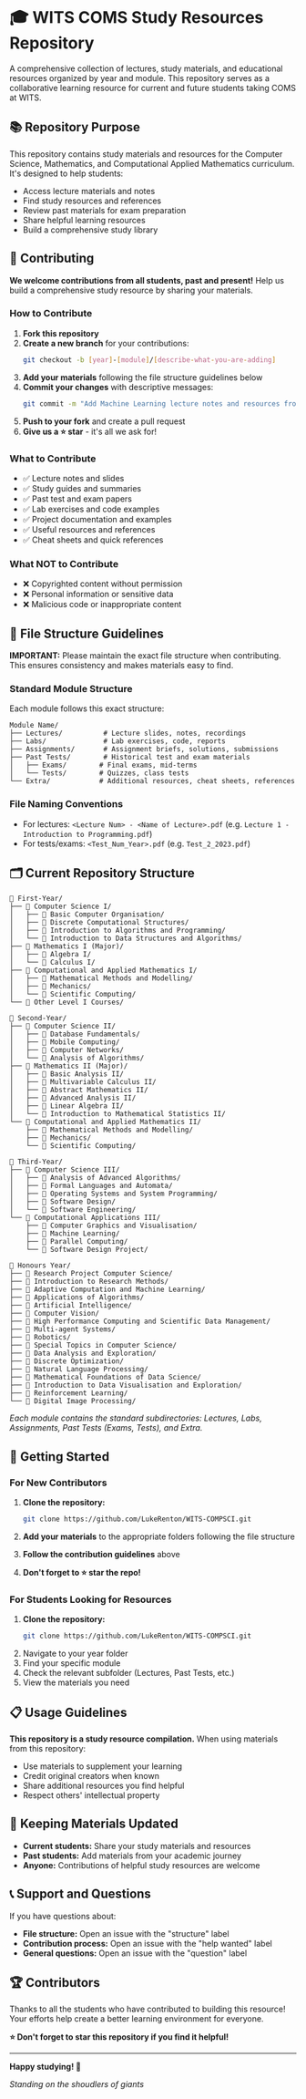 # 🎓 WITS COMS Study Resources Repository

A comprehensive collection of lectures, study materials, and educational resources organized by year and module. This repository serves as a collaborative learning resource for current and future students taking COMS at WITS.

## 📚 Repository Purpose

This repository contains study materials and resources for the Computer Science, Mathematics, and Computational Applied Mathematics curriculum. It's designed to help students:

- Access lecture materials and notes
- Find study resources and references
- Review past materials for exam preparation
- Share helpful learning resources
- Build a comprehensive study library

## 🤝 Contributing

**We welcome contributions from all students, past and present!** Help us build a comprehensive study resource by sharing your materials.

### How to Contribute

1. **Fork this repository**
2. **Create a new branch** for your contributions:
   ```bash
   git checkout -b [year]-[module]/[describe-what-you-are-adding]
   ```
3. **Add your materials** following the file structure guidelines below
4. **Commit your changes** with descriptive messages:
   ```bash
   git commit -m "Add Machine Learning lecture notes and resources from x y and z"
   ```
5. **Push to your fork** and create a pull request
6. **Give us a ⭐ star** - it's all we ask for!

### What to Contribute

- ✅ Lecture notes and slides
- ✅ Study guides and summaries
- ✅ Past test and exam papers
- ✅ Lab exercises and code examples
- ✅ Project documentation and examples
- ✅ Useful resources and references
- ✅ Cheat sheets and quick references

### What NOT to Contribute

- ❌ Copyrighted content without permission
- ❌ Personal information or sensitive data
- ❌ Malicious code or inappropriate content

## 📁 File Structure Guidelines

**IMPORTANT:** Please maintain the exact file structure when contributing. This ensures consistency and makes materials easy to find.

### Standard Module Structure

Each module follows this exact structure:

```
Module Name/
├── Lectures/          # Lecture slides, notes, recordings
├── Labs/              # Lab exercises, code, reports
├── Assignments/       # Assignment briefs, solutions, submissions
├── Past Tests/        # Historical test and exam materials
│   ├── Exams/        # Final exams, mid-terms
│   └── Tests/        # Quizzes, class tests
└── Extra/            # Additional resources, cheat sheets, references
```

### File Naming Conventions

- For lectures: `<Lecture Num> - <Name of Lecture>.pdf` (e.g. `Lecture 1 - Introduction to Programming.pdf`)
- For tests/exams: `<Test_Num_Year>.pdf` (e.g. `Test_2_2023.pdf`)

## 🗂️ Current Repository Structure

```
📁 First-Year/
├── 📁 Computer Science I/
│   ├── 📁 Basic Computer Organisation/
│   ├── 📁 Discrete Computational Structures/
│   ├── 📁 Introduction to Algorithms and Programming/
│   └── 📁 Introduction to Data Structures and Algorithms/
├── 📁 Mathematics I (Major)/
│   ├── 📁 Algebra I/
│   └── 📁 Calculus I/
├── 📁 Computational and Applied Mathematics I/
│   ├── 📁 Mathematical Methods and Modelling/
│   ├── 📁 Mechanics/
│   └── 📁 Scientific Computing/
└── 📁 Other Level I Courses/

📁 Second-Year/
├── 📁 Computer Science II/
│   ├── 📁 Database Fundamentals/
│   ├── 📁 Mobile Computing/
│   ├── 📁 Computer Networks/
│   └── 📁 Analysis of Algorithms/
├── 📁 Mathematics II (Major)/
│   ├── 📁 Basic Analysis II/
│   ├── 📁 Multivariable Calculus II/
│   ├── 📁 Abstract Mathematics II/
│   ├── 📁 Advanced Analysis II/
│   ├── 📁 Linear Algebra II/
│   └── 📁 Introduction to Mathematical Statistics II/
└── 📁 Computational and Applied Mathematics II/
    ├── 📁 Mathematical Methods and Modelling/
    ├── 📁 Mechanics/
    └── 📁 Scientific Computing/

📁 Third-Year/
├── 📁 Computer Science III/
│   ├── 📁 Analysis of Advanced Algorithms/
│   ├── 📁 Formal Languages and Automata/
│   ├── 📁 Operating Systems and System Programming/
│   ├── 📁 Software Design/
│   └── 📁 Software Engineering/
└── 📁 Computational Applications III/
    ├── 📁 Computer Graphics and Visualisation/
    ├── 📁 Machine Learning/
    ├── 📁 Parallel Computing/
    └── 📁 Software Design Project/

📁 Honours Year/
├── 📁 Research Project Computer Science/
├── 📁 Introduction to Research Methods/
├── 📁 Adaptive Computation and Machine Learning/
├── 📁 Applications of Algorithms/
├── 📁 Artificial Intelligence/
├── 📁 Computer Vision/
├── 📁 High Performance Computing and Scientific Data Management/
├── 📁 Multi-agent Systems/
├── 📁 Robotics/
├── 📁 Special Topics in Computer Science/
├── 📁 Data Analysis and Exploration/
├── 📁 Discrete Optimization/
├── 📁 Natural Language Processing/
├── 📁 Mathematical Foundations of Data Science/
├── 📁 Introduction to Data Visualisation and Exploration/
├── 📁 Reinforcement Learning/
└── 📁 Digital Image Processing/
```

*Each module contains the standard subdirectories: Lectures, Labs, Assignments, Past Tests (Exams, Tests), and Extra.*

## 🚀 Getting Started

### For New Contributors

1. **Clone the repository:**
   ```bash
   git clone https://github.com/LukeRenton/WITS-COMPSCI.git
   ```

2. **Add your materials** to the appropriate folders following the file structure

3. **Follow the contribution guidelines** above

4. **Don't forget to ⭐ star the repo!**

### For Students Looking for Resources

1. **Clone the repository:**
   ```bash
   git clone https://github.com/LukeRenton/WITS-COMPSCI.git
   ```
2. Navigate to your year folder
3. Find your specific module
4. Check the relevant subfolder (Lectures, Past Tests, etc.)
5. View the materials you need

## 📋 Usage Guidelines

**This repository is a study resource compilation.** When using materials from this repository:

- Use materials to supplement your learning
- Credit original creators when known
- Share additional resources you find helpful
- Respect others' intellectual property

## 🔄 Keeping Materials Updated

- **Current students:** Share your study materials and resources
- **Past students:** Add materials from your academic journey
- **Anyone:** Contributions of helpful study resources are welcome

## 📞 Support and Questions

If you have questions about:
- **File structure:** Open an issue with the "structure" label
- **Contribution process:** Open an issue with the "help wanted" label
- **General questions:** Open an issue with the "question" label

## 🏆 Contributors

Thanks to all the students who have contributed to building this resource! Your efforts help create a better learning environment for everyone.

**⭐ Don't forget to star this repository if you find it helpful!**

---

**Happy studying! 📖**

*Standing on the shoudlers of giants*
